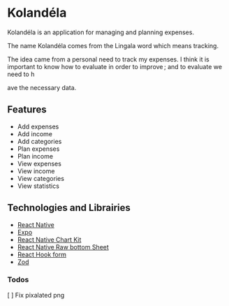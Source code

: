 # Kolandéla

Kolandéla is an application for managing and planning expenses.

The name Kolandéla comes from the Lingala word which means tracking.

The idea came from a personal need to track my expenses. I think it is
important to know how to evaluate in order to improve ; and to evaluate
we need to h

ave the necessary data.

## Features

- Add expenses
- Add income
- Add categories
- Plan expenses
- Plan income
- View expenses
- View income
- View categories
- View statistics

## Technologies and Librairies

- [React Native](https://reactnative.dev/)
- [Expo](https://expo.dev/)
- [React Native Chart Kit](https://github.com/indiespirit/react-native-chart-kit)
- [React Native Raw bottom Sheet](https://github.com/nysamnang/react-native-raw-bottom-sheet)
- [React Hook form](https://react-hook-form.com/)
- [Zod](https://zod.dev/)



### Todos

[ ] Fix pixalated png

